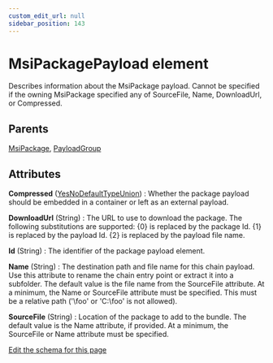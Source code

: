 ```yaml
---
custom_edit_url: null
sidebar_position: 143
---
```

# MsiPackagePayload element
Describes information about the MsiPackage payload. Cannot be specified if the owning MsiPackage specified any of SourceFile, Name, DownloadUrl, or Compressed.

## Parents
[MsiPackage](msipackage.md), [PayloadGroup](payloadgroup.md)

## Attributes
**Compressed** ([YesNoDefaultTypeUnion](yesnodefaulttype.md 'Values of this type will either be "default", "yes", or "no".'))
  : Whether the package payload should be embedded in a container or left as an external payload.

**DownloadUrl** (String)
  : The URL to use to download the package. The following substitutions are supported:  {0} is replaced by the package Id. {1} is replaced by the payload Id. {2} is replaced by the payload file name.

**Id** (String)
  : The identifier of the package payload element.

**Name** (String)
  : The destination path and file name for this chain payload. Use this attribute to rename the chain entry point or extract it into a subfolder. The default value is the file name from the SourceFile attribute. At a minimum, the Name or SourceFile attribute must be specified. This must be a relative path ('\foo' or 'C:\foo' is not allowed).

**SourceFile** (String)
  : Location of the package to add to the bundle. The default value is the Name attribute, if provided. At a minimum, the SourceFile or Name attribute must be specified.


[Edit the schema for this page](https://github.com/wixtoolset/web/blob/master/src/xsd4/wix.xsd)